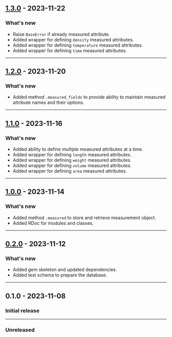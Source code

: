 ## [1.3.0](https://github.com/shivam091/unit_measurements-rails/compare/v1.2.0...v1.3.0) - 2023-11-22

### What's new

- Raise `BaseError` if already measured attribute.
- Added wrapper for defining `density` measured attributes.
- Added wrapper for defining `temperature` measured attributes.
- Added wrapper for defining `time` measured attributes.

-----------

## [1.2.0](https://github.com/shivam091/unit_measurements-rails/compare/v1.1.0...v1.2.0) - 2023-11-20

### What's new

- Added method `.measured_fields` to provide ability to maintain measured attribute names and their options.

-----------

## [1.1.0](https://github.com/shivam091/unit_measurements-rails/compare/v1.0.0...v1.1.0) - 2023-11-16

### What's new

- Added ability to define _multiple_ measured attributes at a time.
- Added wrapper for defining `length` measured attributes.
- Added wrapper for defining `weight` measured attributes.
- Added wrapper for defining `volume` measured attributes.
- Added wrapper for defining `area` measured attributes.

-----------

## [1.0.0](https://github.com/shivam091/unit_measurements-rails/compare/v0.2.0...v1.0.0) - 2023-11-14

### What's new

- Added method `.measured` to store and retrieve measurement object.
- Added RDoc for modules and classes.

-----------

## [0.2.0](https://github.com/shivam091/unit_measurements-rails/compare/v0.1.0...v0.2.0) - 2023-11-12

### What's new

- Added gem skeleton and updated dependencies.
- Added test schema to prepare the database.

-----------

## 0.1.0 - 2023-11-08

### Initial release

-----------

### Unreleased
